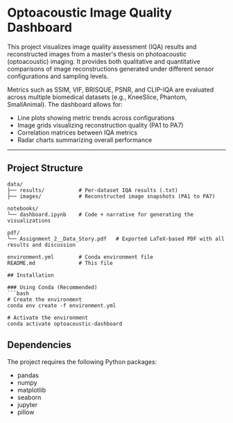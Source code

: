 # Optoacoustic Image Quality Dashboard

This project visualizes image quality assessment (IQA) results and reconstructed images from a master's thesis on photoacoustic (optoacoustic) imaging. It provides both qualitative and quantitative comparisons of image reconstructions generated under different sensor configurations and sampling levels.

Metrics such as SSIM, VIF, BRISQUE, PSNR, and CLIP-IQA are evaluated across multiple biomedical datasets (e.g., KneeSlice, Phantom, SmallAnimal). The dashboard allows for:
- Line plots showing metric trends across configurations
- Image grids visualizing reconstruction quality (PA1 to PA7)
- Correlation matrices between IQA metrics
- Radar charts summarizing overall performance

---

##  Project Structure

```text
data/
├── results/           # Per-dataset IQA results (.txt)
├── images/            # Reconstructed image snapshots (PA1 to PA7)

notebooks/
└── dashboard.ipynb    # Code + narrative for generating the visualizations

pdf/
└── Assignment_2__Data_Story.pdf   # Exported LaTeX-based PDF with all results and discussion

environment.yml        # Conda environment file
README.md              # This file

## Installation

### Using Conda (Recommended)
```bash
# Create the environment
conda env create -f environment.yml

# Activate the environment
conda activate optoacoustic-dashboard
```

## Dependencies

The project requires the following Python packages:
- pandas
- numpy
- matplotlib
- seaborn
- jupyter
- pillow